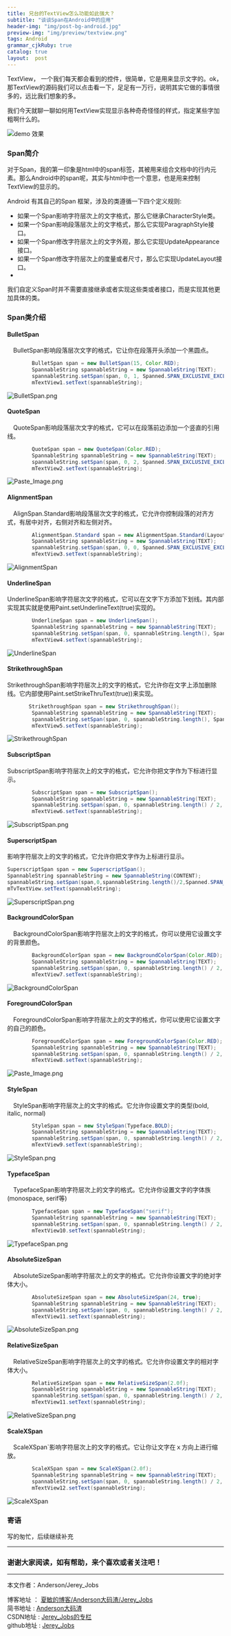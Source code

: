 ```yaml
---
title: 兄台的TextView怎么功能如此强大？
subtitle: "谈谈Span在Android中的应用"
header-img: "img/post-bg-android.jpg"
preview-img: "img/preview/textview.png"
tags: Android
grammar_cjkRuby: true
catalog: true
layout:  post
---
```


TextView， 一个我们每天都会看到的控件，很简单，它是用来显示文字的。ok，那TextView的源码我们可以点击看一下，足足有一万行，说明其实它做的事情很多的，远比我们想象的多。

我们今天就聊一聊如何用TextView实现显示各种奇奇怪怪的样式，指定某些字加粗啊什么的。

![ demo 效果](http://upload-images.jianshu.io/upload_images/2305881-832e58c334c54001.png?imageMogr2/auto-orient/strip%7CimageView2/2/w/1240)

### Span简介

对于Span，我的第一印象是html中的span标签，其被用来组合文档中的行内元素。那么Android中的span呢，其实与html中也一个意思，也是用来控制TextView的显示的。

Android 有其自己的Span 框架，涉及的类遵循一下四个定义规则:

- 如果一个Span影响字符层次上的文字格式，那么它继承CharacterStyle类。
- 如果一个Span影响段落层次上的文字格式，那么它实现ParagraphStyle接口。
- 如果一个Span修改字符层次上的文字外观，那么它实现UpdateAppearance接口。
- 如果一个Span修改字符层次上的度量或者尺寸，那么它实现UpdateLayout接口。
-
我们自定义Span时并不需要直接继承或者实现这些类或者接口，而是实现其他更加具体的类。


### Span类介绍

#### BulletSpan
 BulletSpan影响段落层次文字的格式，它让你在段落开头添加一个黑圆点。

``` java
        BulletSpan span = new BulletSpan(15, Color.RED);
        SpannableString spannableString = new SpannableString(TEXT);
        spannableString.setSpan(span, 0, 1, Spanned.SPAN_EXCLUSIVE_EXCLUSIVE);
        mTextView1.setText(spannableString);
```

![BulletSpan.png](http://upload-images.jianshu.io/upload_images/2305881-0f3303f8dd9bf2b9.png?imageMogr2/auto-orient/strip%7CimageView2/2/w/1240)

#### QuoteSpan
 QuoteSpan影响段落层次文字的格式，它可以在段落前边添加一个竖直的引用线。

``` java
        QuoteSpan span = new QuoteSpan(Color.RED);
        SpannableString spannableString = new SpannableString(TEXT);
        spannableString.setSpan(span, 0, 2, Spanned.SPAN_EXCLUSIVE_EXCLUSIVE);
        mTextView2.setText(spannableString);
```

![Paste_Image.png](http://upload-images.jianshu.io/upload_images/2305881-6c92416eb838bbef.png?imageMogr2/auto-orient/strip%7CimageView2/2/w/1240)

#### AlignmentSpan
 AlignSpan.Standard影响段落层次文字的格式，它允许你控制段落的对齐方式，有居中对齐，右侧对齐和左侧对齐。

``` java
        AlignmentSpan.Standard span = new AlignmentSpan.Standard(Layout.Alignment.ALIGN_CENTER);
        SpannableString spannableString = new SpannableString(TEXT);
        spannableString.setSpan(span, 0, 0, Spanned.SPAN_EXCLUSIVE_EXCLUSIVE);
        mTextView3.setText(spannableString);
```

![AlignmentSpan](http://upload-images.jianshu.io/upload_images/2305881-f3d39299f39da7e8.png?imageMogr2/auto-orient/strip%7CimageView2/2/w/1240)

#### UnderlineSpan
UnderlineSpan影响字符层次文字的格式，它可以在文字下方添加下划线。其内部实现其实就是使用Paint.setUnderlineText(true)实现的。

``` java
        UnderlineSpan span = new UnderlineSpan();
        SpannableString spannableString = new SpannableString(TEXT);
        spannableString.setSpan(span, 0, spannableString.length(), Spanned.SPAN_EXCLUSIVE_EXCLUSIVE);
        mTextView4.setText(spannableString);
```

![UnderlineSpan](http://upload-images.jianshu.io/upload_images/2305881-f76bf556f9c89076.png?imageMogr2/auto-orient/strip%7CimageView2/2/w/1240)

#### StrikethroughSpan
StrikethroughSpan影响字符层次上的文字的格式，它允许你在文字上添加删除线。它内部使用Paint.setStrikeThruText(true))来实现。

``` java
       StrikethroughSpan span = new StrikethroughSpan();
        SpannableString spannableString = new SpannableString(TEXT);
        spannableString.setSpan(span, 0, spannableString.length(), Spanned.SPAN_EXCLUSIVE_EXCLUSIVE);
        mTextView5.setText(spannableString);
```


![StrikethroughSpan](http://upload-images.jianshu.io/upload_images/2305881-585ddf68ccb661eb.png?imageMogr2/auto-orient/strip%7CimageView2/2/w/1240)

#### SubscriptSpan
SubscriptSpan影响字符层次上的文字的格式，它允许你把文字作为下标进行显示。

``` java
        SubscriptSpan span = new SubscriptSpan();
        SpannableString spannableString = new SpannableString(TEXT);
        spannableString.setSpan(span, 0, spannableString.length() / 2, Spanned.SPAN_EXCLUSIVE_EXCLUSIVE);
        mTextView6.setText(spannableString);
```
![SubscriptSpan.png](http://upload-images.jianshu.io/upload_images/2305881-4090f9373ad31cd5.png?imageMogr2/auto-orient/strip%7CimageView2/2/w/1240)

#### SuperscriptSpan
影响字符层次上的文字的格式，它允许你把文字作为上标进行显示。

``` java
SuperscriptSpan span = new SuperscriptSpan();
SpannableString spannableString = new SpannableString(CONTENT);
spannableString.setSpan(span,0,spannableString.length()/2,Spanned.SPAN_EXCLUSIVE_EXCLUSIVE);
mTvTextView.setText(spannableString);
```

![SuperscriptSpan.png](http://upload-images.jianshu.io/upload_images/2305881-0756eeff9291f4a7.png?imageMogr2/auto-orient/strip%7CimageView2/2/w/1240)

#### BackgroundColorSpan
 BackgroundColorSpan影响字符层次上的文字的格式，你可以使用它设置文字的背景颜色。

``` java
        BackgroundColorSpan span = new BackgroundColorSpan(Color.RED);
        SpannableString spannableString = new SpannableString(TEXT);
        spannableString.setSpan(span, 0, spannableString.length() / 2, Spanned.SPAN_EXCLUSIVE_EXCLUSIVE);
        mTextView7.setText(spannableString);
```

![BackgroundColorSpan](http://upload-images.jianshu.io/upload_images/2305881-fdfebfd1c4b5218e.png?imageMogr2/auto-orient/strip%7CimageView2/2/w/1240)

#### ForegroundColorSpan
 ForegroundColorSpan影响字符层次上的文字的格式，你可以使用它设置文字的自己的颜色。

``` java
        ForegroundColorSpan span = new ForegroundColorSpan(Color.RED);
        SpannableString spannableString = new SpannableString(TEXT);
        spannableString.setSpan(span, 0, spannableString.length() / 2, Spanned.SPAN_EXCLUSIVE_EXCLUSIVE);
        mTextView8.setText(spannableString);
```

![Paste_Image.png](http://upload-images.jianshu.io/upload_images/2305881-10f85f2477701927.png?imageMogr2/auto-orient/strip%7CimageView2/2/w/1240)

#### StyleSpan
 StyleSpan影响字符层次上的文字的格式。它允许你设置文字的类型(bold, italic, normal)

``` java
        StyleSpan span = new StyleSpan(Typeface.BOLD);
        SpannableString spannableString = new SpannableString(TEXT);
        spannableString.setSpan(span, 0, spannableString.length() / 2, Spanned.SPAN_EXCLUSIVE_EXCLUSIVE);
        mTextView9.setText(spannableString);
```

![StyleSpan.png](http://upload-images.jianshu.io/upload_images/2305881-1b9a3a130351b4ca.png?imageMogr2/auto-orient/strip%7CimageView2/2/w/1240)

#### TypefaceSpan
 TypefaceSpan影响字符层次上的文字的格式。它允许你设置文字的字体族(monospace, serif等)

``` java
        TypefaceSpan span = new TypefaceSpan("serif");
        SpannableString spannableString = new SpannableString(TEXT);
        spannableString.setSpan(span, 0, spannableString.length() / 2, Spanned.SPAN_EXCLUSIVE_EXCLUSIVE);
        mTextView10.setText(spannableString);
```
![TypefaceSpan.png](http://upload-images.jianshu.io/upload_images/2305881-091807e4c4c267c5.png?imageMogr2/auto-orient/strip%7CimageView2/2/w/1240)

#### AbsoluteSizeSpan
 AbsoluteSizeSpan影响字符层次上的文字的格式。它允许你设置文字的绝对字体大小。

``` java
        AbsoluteSizeSpan span = new AbsoluteSizeSpan(24, true);
        SpannableString spannableString = new SpannableString(TEXT);
        spannableString.setSpan(span, 0, spannableString.length() / 2, Spanned.SPAN_EXCLUSIVE_EXCLUSIVE);
        mTextView11.setText(spannableString);
```

![AbsoluteSizeSpan.png](http://upload-images.jianshu.io/upload_images/2305881-d8f4c3a2df843bce.png?imageMogr2/auto-orient/strip%7CimageView2/2/w/1240)


#### RelativeSizeSpan
 RelativeSizeSpan影响字符层次上的文字的格式。它允许你设置文字的相对字体大小。

``` java
        RelativeSizeSpan span = new RelativeSizeSpan(2.0f);
        SpannableString spannableString = new SpannableString(TEXT);
        spannableString.setSpan(span, 0, spannableString.length() / 2, Spanned.SPAN_EXCLUSIVE_EXCLUSIVE);
        mTextView11.setText(spannableString);
```

![RelativeSizeSpan.png](http://upload-images.jianshu.io/upload_images/2305881-b09dbb34596d3db5.png?imageMogr2/auto-orient/strip%7CimageView2/2/w/1240)


#### ScaleXSpan
&emsp;ScaleXSpan`影响字符层次上的文字的格式。它让你让文字在ｘ方向上进行缩放。

``` java
        ScaleXSpan span = new ScaleXSpan(2.0f);
        SpannableString spannableString = new SpannableString(TEXT);
        spannableString.setSpan(span, 0, spannableString.length() / 2, Spanned.SPAN_EXCLUSIVE_EXCLUSIVE);
        mTextView12.setText(spannableString);
```


![ScaleXSpan](http://upload-images.jianshu.io/upload_images/2305881-4881773fb60619e2.png?imageMogr2/auto-orient/strip%7CimageView2/2/w/1240)


### 寄语

写的匆忙，后续继续补充


 ----------

### 谢谢大家阅读，如有帮助，来个喜欢或者关注吧！

 ----------
 本文作者：Anderson/Jerey_Jobs

 博客地址   ： [夏敏的博客/Anderson大码渣/Jerey_Jobs][1] <br>
 简书地址   :  [Anderson大码渣][2] <br>
 CSDN地址   :  [Jerey_Jobs的专栏][3] <br>
 github地址 :  [Jerey_Jobs][4]



  [1]: http://jerey.cn/
  [2]: http://www.jianshu.com/users/016a5ba708a0/latest_articles
  [3]: http://blog.csdn.net/jerey_jobs
  [4]: https://github.com/Jerey-Jobs
